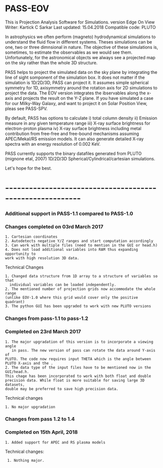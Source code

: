 # PASS-EOV
This is Projection Analysis Software for Simulations. version Edge On View
Writer: Kartick C Sarkar
Last updated: 15.04.2018
Compatible code: PLUTO

In astrophysics we often perform (magneto) hydrodynamical simulations to understand the fluid flow in different systems.
Theses simulations can be one, two or three dimnsional in nature. The objective of these simulations is, sometimes, to estimate
the observables as we would see them. Unfortunately, for the astronomical objects we always see a projected map on the sky rather than the whole 3D structure. 

PASS helps to project the simulated data on the sky plane by integrating the line of sight somponent of the simulation box. 
It does not matter if the simulation is 1D/2D/3D, PASS can project it. It assumes simple spherical symmetry for 1D, axisymmetry
around the rotation axis for 2D simulations to project the data. The EOV version integrates the ibservables along the x-axis and projects the result on the Y-Z plane. If you have simulated a case for our Milky-Way Galaxy, and want to project it on Solar Position View, pleas see PASS-SPV.

By default, PASS has options to calculate 
i) total column density
ii) Emission measure in any given temperature range
iii) X-ray surface brightness for electron-proton plasma
iv) X-ray surface brightness including metal contribution from free-free and free-bound mechanisms assuming APEC/Mekal/RS emission models. It can also generate detailed X-ray spectra with an energy resolution of 0.002 KeV.

PASS currently supports the binary datafiles generated from PLUTO (mignone etal, 2007) 1D/2D/3D Spherical/Cylindrical/cartesian simulations.

Let's hope for the best.

# ---------------------------------------------------------

### Additional support in PASS-1.1 compared to PASS-1.0
### Changes completed on 03rd March 2017

    1. Cartesian coordinates
    2. Autodetects negative Y/Z ranges and start computation accordingly
    3. Can work with multiple files (need to mention in the GUI or head.h)
    4. Does not load additional variables into RAM thus expanding opportunity to
    work with high resolution 3D data.

 Technical Changes
 
    1. Changed data structure from 1D array to a structure of variables so that 
      individual variables can be loaded independently.
    2. The mentioned number of projection grids now accommodate the whole range
    (unlike EOV-1.0 where this grid would cover only the positive quadrant)
    3. The python GUI has been upgraded to work with new PLUTO versions  


###
###  Changes from pass-1.1 to pass-1.2
###  Completed on 23rd March 2017

    1. The major upgradation of this version is to incorporate a viewing angle
       in pass. The new version of pass can rotate the data around Y-axis of 
	PLUTO. The code now requires input THETA which is the angle between 
	PLUTO X-axis and the .
    2. The data type of the input files have to be mentioned now in the GUI/head.h.
	This chage has been incorporated to work with both float and double
	precision data. While float is more suitable for saving large 3D datasets,
	double may be preferred to save high precision data.

  Technical changes

    1. No major upgradation

 
###
### Changes from pass 1.2 to 1.4
### Completed on 15th April, 2018

    1. Added support for APEC and RS plasma models

   Technical changes:
	
     1. Nothing major.
